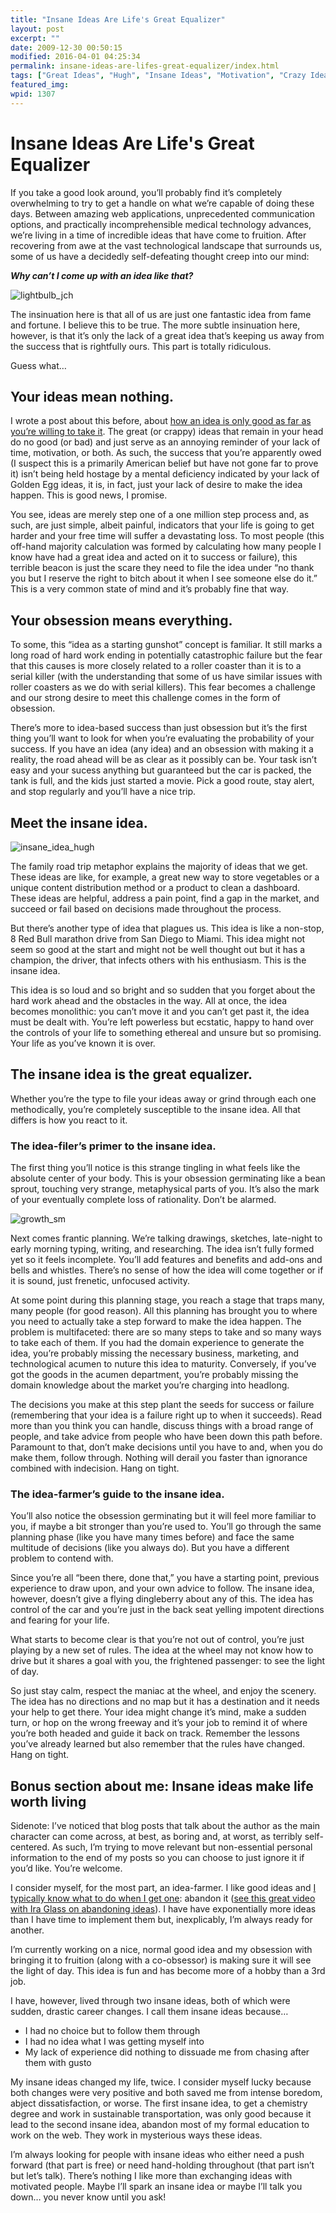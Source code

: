 ```yaml
---
title: "Insane Ideas Are Life's Great Equalizer"
layout: post
excerpt: ""
date: 2009-12-30 00:50:15
modified: 2016-04-01 04:25:34
permalink: insane-ideas-are-lifes-great-equalizer/index.html
tags: ["Great Ideas", "Hugh", "Insane Ideas", "Motivation", "Crazy Ideas"]
featured_img: 
wpid: 1307
---
```


# Insane Ideas Are Life's Great Equalizer

If you take a good look around, you’ll probably find it’s completely overwhelming to try to get a handle on what we’re capable of doing these days. Between amazing web applications, unprecedented communication options, and practically incomprehensible medical technology advances, we’re living in a time of incredible ideas that have come to fruition. After recovering from awe at the vast technological landscape that surrounds us, some of us have a decidedly self-defeating thought creep into our mind:

***Why can’t I come up with an idea like that?***

![lightbulb_jch](/_images/2009/12/lightbulb_jch1.png "lightbulb_jch")  
  
The insinuation here is that all of us are just one fantastic idea from fame and fortune. I believe this to be true. The more subtle insinuation here, however, is that it’s only the lack of a great idea that’s keeping us away from the success that is rightfully ours. This part is totally ridiculous.

Guess what…

Your ideas mean nothing.
------------------------

I wrote a post about this before, about [how an idea is only good as far as you’re willing to take it](/advice-to-a-client-dont-just-have-a-great-idea-and-act-on-it-remember-the-bottom-line-too/). The great (or crappy) ideas that remain in your head do no good (or bad) and just serve as an annoying reminder of your lack of time, motivation, or both. As such, the success that you’re apparently owed (I suspect this is a primarily American belief but have not gone far to prove it) isn’t being held hostage by a mental deficiency indicated by your lack of Golden Egg ideas, it is, in fact, just your lack of desire to make the idea happen. This is good news, I promise.

You see, ideas are merely step one of a one million step process and, as such, are just simple, albeit painful, indicators that your life is going to get harder and your free time will suffer a devastating loss. To most people (this off-hand majority calculation was formed by calculating how many people I know have had a great idea and acted on it to success or failure), this terrible beacon is just the scare they need to file the idea under “no thank you but I reserve the right to bitch about it when I see someone else do it.” This is a very common state of mind and it’s probably fine that way.

Your obsession means everything.
--------------------------------

To some, this “idea as a starting gunshot” concept is familiar. It still marks a long road of hard work ending in potentially catastrophic failure but the fear that this causes is more closely related to a roller coaster than it is to a serial killer (with the understanding that some of us have similar issues with roller coasters as we do with serial killers). This fear becomes a challenge and our strong desire to meet this challenge comes in the form of obsession.

There’s more to idea-based success than just obsession but it’s the first thing you’ll want to look for when you’re evaluating the probability of your success. If you have an idea (any idea) and an obsession with making it a reality, the road ahead will be as clear as it possibly can be. Your task isn’t easy and your sucess anything but guaranteed but the car is packed, the tank is full, and the kids just started a movie. Pick a good route, stay alert, and stop regularly and you’ll have a nice trip.

Meet the insane idea.
---------------------

![insane_idea_hugh](/_images/2009/12/insane_idea_hugh.png "insane_idea_hugh")

The family road trip metaphor explains the majority of ideas that we get. These ideas are like, for example, a great new way to store vegetables or a unique content distribution method or a product to clean a dashboard. These ideas are helpful, address a pain point, find a gap in the market, and succeed or fail based on decisions made throughout the process.

But there’s another type of idea that plagues us. This idea is like a non-stop, 8 Red Bull marathon drive from San Diego to Miami. This idea might not seem so good at the start and might not be well thought out but it has a champion, the driver, that infects others with his enthusiasm. This is the insane idea.

This idea is so loud and so bright and so sudden that you forget about the hard work ahead and the obstacles in the way. All at once, the idea becomes monolithic: you can’t move it and you can’t get past it, the idea must be dealt with. You’re left powerless but ecstatic, happy to hand over the controls of your life to something ethereal and unsure but so promising. Your life as you’ve known it is over.

The insane idea is the great equalizer.
---------------------------------------

Whether you’re the type to file your ideas away or grind through each one methodically, you’re completely susceptible to the insane idea. All that differs is how you react to it.

### The idea-filer’s primer to the insane idea.

The first thing you’ll notice is this strange tingling in what feels like the absolute center of your body. This is your obsession germinating like a bean sprout, touching very strange, metaphysical parts of you. It’s also the mark of your eventually complete loss of rationality. Don’t be alarmed.

![growth_sm](/_images/2009/12/growth_sm.jpg "growth_sm")

Next comes frantic planning. We’re talking drawings, sketches, late-night to early morning typing, writing, and researching. The idea isn’t fully formed yet so it feels incomplete. You’ll add features and benefits and add-ons and bells and whistles. There’s no sense of how the idea will come together or if it is sound, just frenetic, unfocused activity.

At some point during this planning stage, you reach a stage that traps many, many people (for good reason). All this planning has brought you to where you need to actually take a step forward to make the idea happen. The problem is multifaceted: there are so many steps to take and so many ways to take each of them. If you had the domain experience to generate the idea, you’re probably missing the necessary business, marketing, and technological acumen to nuture this idea to maturity. Conversely, if you’ve got the goods in the acumen department, you’re probably missing the domain knowledge about the market you’re charging into headlong.

The decisions you make at this step plant the seeds for success or failure (remembering that your idea is a failure right up to when it succeeds). Read more than you think you can handle, discuss things with a broad range of people, and take advice from people who have been down this path before. Paramount to that, don’t make decisions until you have to and, when you do make them, follow through. Nothing will derail you faster than ignorance combined with indecision. Hang on tight.

### The idea-farmer’s guide to the insane idea.

You’ll also notice the obsession germinating but it will feel more familiar to you, if maybe a bit stronger than you’re used to. You’ll go through the same planning phase (like you have many times before) and face the same multitude of decisions (like you always do). But you have a different problem to contend with.

Since you’re all “been there, done that,” you have a starting point, previous experience to draw upon, and your own advice to follow. The insane idea, however, doesn’t give a flying dingleberry about any of this. The idea has control of the car and you’re just in the back seat yelling impotent directions and fearing for your life.

What starts to become clear is that you’re not out of control, you’re just playing by a new set of rules. The idea at the wheel may not know how to drive but it shares a goal with you, the frightened passenger: to see the light of day.

So just stay calm, respect the maniac at the wheel, and enjoy the scenery. The idea has no directions and no map but it has a destination and it needs your help to get there. Your idea might change it’s mind, make a sudden turn, or hop on the wrong freeway and it’s your job to remind it of where you’re both headed and guide it back on track. Remember the lessons you’ve already learned but also remember that the rules have changed. Hang on tight.

Bonus section about me: Insane ideas make life worth living
-----------------------------------------------------------

Sidenote: I’ve noticed that blog posts that talk about the author as the main character can come across, at best, as boring and, at worst, as terribly self-centered. As such, I’m trying to move relevant but non-essential personal information to the end of my posts so you can choose to just ignore it if you’d like. You’re welcome.

I consider myself, for the most part, an idea-farmer. I like good ideas and [I typically know what to do when I get one](/what-to-do-with-great-ideas-part-1/): abandon it ([see this great video with Ira Glass on abandoning ideas](http://www.youtube.com/watch?v=KW6x7lOIsPE#t=1m30s)). I have have exponentially more ideas than I have time to implement them but, inexplicably, I’m always ready for another.

I’m currently working on a nice, normal good idea and my obsession with bringing it to fruition (along with a co-obsessor) is making sure it will see the light of day. This idea is fun and has become more of a hobby than a 3rd job.

I have, however, lived through two insane ideas, both of which were sudden, drastic career changes. I call them insane ideas because…

- I had no choice but to follow them through
- I had no idea what I was getting myself into
- My lack of experience did nothing to dissuade me from chasing after them with gusto

My insane ideas changed my life, twice. I consider myself lucky because both changes were very positive and both saved me from intense boredom, abject dissatisfaction, or worse. The first insane idea, to get a chemistry degree and work in sustainable transportation, was only good because it lead to the second insane idea, abandon most of my formal education to work on the web. They work in mysterious ways these ideas.

I’m always looking for people with insane ideas who either need a push forward (that part is free) or need hand-holding throughout (that part isn’t but let’s talk). There’s nothing I like more than exchanging ideas with motivated people. Maybe I’ll spark an insane idea or maybe I’ll talk you down… you never know until you ask!